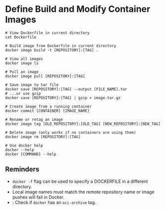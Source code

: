 # Define Build and Modify Container Images

```shell
# View Dockerfile in current directory
cat Dockerfile

# Build image from Dockerfile in current directory
docker image build -t [REPOSITORY]:[TAG] .

# View all images
docker image ls

# Pull an image
docker image pull [REPOSITORY]:[TAG]

# Save image to tar file
docker save [REPOSITORY]:[TAG] --output [FILE_NAME].tar
# ...or use gzip
docker save [REPOSITORY]:[TAG] | gzip > image.tar.gz

# Create image from a running container
docker commit [CONTAINER] [IMAGE_NAME]

# Rename or retag an image
docker image tag [OLD_REPOSITORY]:[OLD_TAG] [NEW_REPOSITORY]:[NEW_TAG]

# Delete image (only works if no containers are using them)
docker image rm [REPOSITORY]:[TAG]

# Use docker help
docker --help
docker [COMMAND] --help
```

## Reminders
- `docker -f` flag can be used to specify a DOCKERFILE in a different directory.
- Local image names must match the remote repository name or image pushes will fail in Docker.
- <TODO>: Check if `docker` has an `oci-archive` tag.
